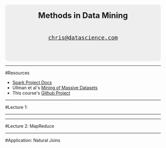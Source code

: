 <div style="border-radius: 10px; background: #EEEEEE; padding: 20px; text-align: center; font-size: 1.5em">
  <big><b>Methods in Data Mining</b></big> </br>
  </br>

  <code>chris@datascience.com</code>
  <br/>
  <br/>

</div>

---

#Resources

* [Spark Project Docs](http://spark.apache.org/documentation.html)
* Ullman et al's [Mining of Massive Datasets](http://infolab.stanford.edu/~ullman/mmds/book.pdf)
* This course's [Github Project](https://github.com/cem3394/DS12-methods/tree/gh-pages)

---

#Lecture 1:

---

---

#Lecture 2: MapReduce

---

#Application: Natural Joins

<!--- joins: https://en.wikipedia.org/wiki/Pullback_(category_theory) -->
